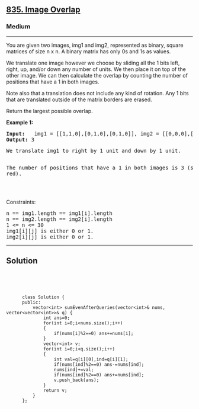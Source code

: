
<h2><a href="https://leetcode.com/problems/image-overlap/description/">835. Image Overlap</a></h2>
<h3>Medium</h3>
<hr>
<div><p>
You are given two images, img1 and img2, represented as binary, square matrices of size n x n. A binary matrix has only 0s and 1s as values.

We translate one image however we choose by sliding all the 1 bits left, right, up, and/or down any number of units. We then place it on top of the other image. We can then calculate the overlap by counting the number of positions that have a 1 in both images.

Note also that a translation does not include any kind of rotation. Any 1 bits that are translated outside of the matrix borders are erased.

Return the largest possible overlap.
</p>


<p><strong>Example 1:</strong></p>
<pre><strong>Input:</strong>   img1 = [[1,1,0],[0,1,0],[0,1,0]], img2 = [[0,0,0],[0,1,1],[0,0,1]]
<strong>Output:</strong> 3
</pre>
<pre>
We translate img1 to right by 1 unit and down by 1 unit.

The number of positions that have a 1 in both images is 3 (shown in red).

  </pre>
  

 

Constraints:
<pre>
n == img1.length == img1[i].length
n == img2.length == img2[i].length
1 <= n <= 30
img1[i][j] is either 0 or 1.
img2[i][j] is either 0 or 1.
</pre>
<hr>
 <h2><strong><b>Solution</b></strong></h2>
 <br>
 <pre>
 
          class Solution {
          public:
              vector<int> sumEvenAfterQueries(vector<int>& nums, vector<vector<int>>& q) {
                  int ans=0;
                  for(int i=0;i<nums.size();i++)
                  {
                      if(nums[i]%2==0) ans+=nums[i];
                  }
                  vector<int> v;
                  for(int i=0;i<q.size();i++)
                  {
                      int val=q[i][0],ind=q[i][1];
                      if(nums[ind]%2==0) ans-=nums[ind];
                      nums[ind]+=val;
                      if(nums[ind]%2==0) ans+=nums[ind];
                      v.push_back(ans);
                  }
                  return v;
              }
          };
          
 </pre>


